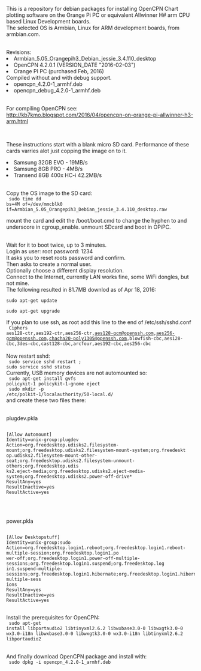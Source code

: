 This is a repository for debian packages for installing OpenCPN Chart plotting software on
the Orange Pi PC or equivalent Allwinner H# arm CPU based Linux Development boards.
<br />
The selected OS is Armbian, Linux for ARM development boards, from armbian.com.

<br />
Revisions:<br />

  <li>Armbian_5.05_Orangepih3_Debian_jessie_3.4.110_desktop
  <li>OpenCPN 4.2.0.1 (VERSION_DATE "2016-02-03")
  <li>Orange PI PC  (purchased Feb, 2016)
<br />
Compiled without and with debug support.
  <li>opencpn_4.2.0-1_armhf.deb
  <li>opencpn_debug_4.2.0-1_armhf.deb

<br />For compiling OpenCPN see:  http://kb7kmo.blogspot.com/2016/04/opencpn-on-orange-pi-allwinner-h3-arm.html

<br />

These instructions start with a blank micro SD card.
Performance of these cards varries alot just copping the image on to it.
  <li>Samsung 32GB EVO - 19MB/s
  <li>Samsung 8GB PRO  - 4MB/s
  <li>Transend 8GB 400x HC-i 42.2MB/s
 
<br />Copy the OS image to the SD card:
<br /><code>
sudo time dd bs=4M of=/dev/mmcblk0 if=Armbian_5.05_Orangepih3_Debian_jessie_3.4.110_desktop.raw
</code>

mount the card and edit the /boot/boot.cmd to change the hyphen to and underscore in cgroup_enable.
unmount SDcard and boot in OPiPC.

<br />
Wait for it to boot twice, up to 3 minutes.
<br />
Login as user: root password: 1234
<br />
It asks you to reset roots password and confirm.
<br />Then asks to create a normal user.
<br />
Optionally choose a different display resolution.

<br />
Connect to the Internet, currently LAN works fine, some WiFi dongles, but not mine.
<br />The following resulted in 81.7MB downlod as of Apr 18, 2016:
<br /><code>
sudo apt-get update<br>
sudo apt-get upgrade
</code>

If you plan to use ssh, as root add this line to the end of /etc/ssh/sshd.conf
<br /><code>
Ciphers aes128-ctr,aes192-ctr,aes256-ctr,aes128-gcm@openssh.com,aes256-gcm@openssh.com,chacha20-poly1305@openssh.com,blowfish-cbc,aes128-cbc,3des-cbc,cast128-cbc,arcfour,aes192-cbc,aes256-cbc
</code>
<br />Now restart sshd:
<br /><code>
sudo service sshd restart ; sudo service sshd status
</code>
<br />
Currently, USB memory devices are not automounted so:
<br /><code>
sudo apt-get install gvfs policykit-1 policykit-1-gnome eject<br>
sudo mkdir -p /etc/polkit-1/localauthority/50-local.d/
</code>
<br />and create these two files there:

<br />
plugdev.pkla
<pre>
<code>
[Allow Automount]
Identity=unix-group:plugdev
Action=org.freedesktop.udisks2.filesystem-mount;org.freedesktop.udisks2.filesystem-mount-system;org.freedeskt
op.udisks2.filesystem-mount-other-seat;org.freedesktop.udisks2.filesystem-unmount-others;org.freedesktop.udis
ks2.eject-media;org.freedesktop.udisks2.eject-media-system;org.freedesktop.udisks2.power-off-drive*
ResultAny=yes
ResultInactive=yes
ResultActive=yes
</code>
</pre>
<br />


power.pkla
<pre>
<code>
[Allow Desktopstuff]
Identity=unix-group:sudo
Action=org.freedesktop.login1.reboot;org.freedesktop.login1.reboot-multiple-session;org.freedesktop.login1.po
wer-off;org.freedesktop.login1.power-off-multiple-sessions;org.freedesktop.login1.suspend;org.freedesktop.log
in1.suspend-multiple-sessions;org.freedesktop.login1.hibernate;org.freedesktop.login1.hibernate-multiple-sess
ions
ResultAny=yes
ResultInactive=yes
ResultActive=yes
</code>
</pre>

Install the prerequisites for OpenCPN:
<br /><code>
sudo apt-get install libportaudio2 libtinyxml2.6.2 libwxbase3.0-0 libwxgtk3.0-0 wx3.0-i18n libwxbase3.0-0 libwxgtk3.0-0 wx3.0-i18n libtinyxml2.6.2 libportaudio2
</code>

<br />And finally download OpenCPN package and install with:
<br /><code>
sudo dpkg -i opencpn_4.2.0-1_armhf.deb 
</code>
